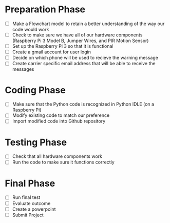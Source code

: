 
# Preparation Phase
- [ ] Make a Flowchart model to retain a better understanding of the way our code would work
- [ ] Check to make sure we have all of our hardware components (Raspberry Pi 3 Model B, Jumper Wires, and PIR Motion Sensor)
- [ ] Set up the Raspberry Pi 3 so that it is functional 
- [ ] Create a gmail account for user login
- [ ] Decide on which phone will be used to recieve the warning message
- [ ] Create carrier specific email address that will be able to receive the messages

# Coding Phase   
- [ ] Make sure that the Python code is recognized in Python IDLE (on a Raspberry Pi)
- [ ] Modify existing code to match our preference 
- [ ] Import modified code into Github repository

# Testing Phase
- [ ] Check that all hardware components work
- [ ] Run the code to make sure it functions correctly

# Final Phase
- [ ] Run final test 
- [ ] Evaluate outcome 
- [ ] Create a powerpoint 
- [ ] Submit Project
